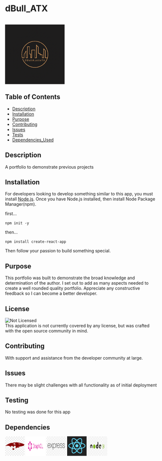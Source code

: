 # dBull_ATX

<br>

<img align="center" src='src/assets/cover/dbull_atx_logo.png' width='196' height='196'>

## Table of Contents

- [Description](#description)
- [Installation](#installation)
- [Purpose](#purpose)
- [Contributing](#contributing)
- [Issues](#issues)
- [Tests](#tests)
- [Dependencies_Used](#dependencies)

## Description

A portfolio to demonstrate previous projects

## Installation

For developers looking to develop something similar to this app, you must install [Node.js](https://nodejs.org/en/). Once you have Node.js installed, then install Node Package Manager(npm).

first...

```
npm init -y
```

then...

```
npm install create-react-app
```

Then follow your passion to build something special.

## Purpose

This portfolio was built to demonstrate the broad knowledge and determination of the author. I set out to add as many aspects needed to create a well rounded quality portfolio. Appreciate any constructive feedback so I can become a better developer.

## License

![Not Licensed](https://img.shields.io/badge/license--tertiary)
<br />
This application is not currently covered by any license, but was crafted with the open source community in mind.

## Contributing

With support and assistance from the developer community at large.

## Issues

There may be slight challenges with all functionality as of initial deployment

## Testing

No testing was done for this app

## Dependencies

<p>
<img src="src/assets/logos/mongoose-js-logo.png" width="64" height="64">
<img src="src/assets/logos/graphql.png" width="64" height="64">
<img src="src/assets/logos/express-js-logo.png" width="64" height="64">
<img src="src/assets/logos/reactjs.png" width="64" height="64">
<img src="src/assets/logos/node-js-logo.png" width="64" height="64">
</p>
